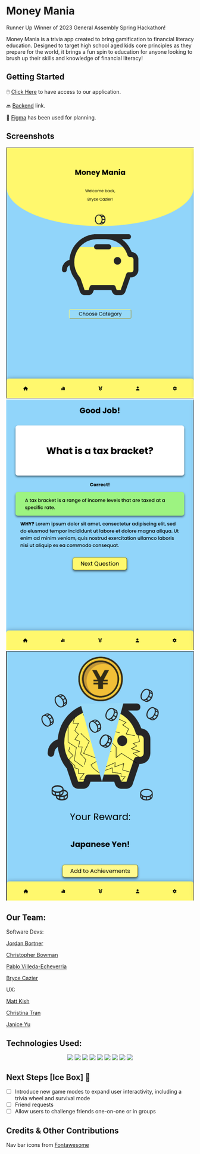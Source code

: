 # Money Mania

Runner Up Winner of 2023 General Assembly Spring Hackathon!

Money Mania is a trivia app created to bring gamification to financial literacy education. Designed to target high school aged kids core principles as they prepare for the world, it brings a fun spin to education for anyone looking to brush up their skills and knowledge of financial literacy!

## Getting Started

🖱️ [Click Here](https://moneymania.netlify.app/home) to have access to our application.

🔙 [Backend](https://github.com/Cazier92/Budget-Garden-Backend) link.

📒 [Figma](https://www.figma.com/file/OTRsNezZPW1EEjIBHsHjco/Team-4---Money-Mania?t=08mFt6lutK9Lmhc6-0) has been used for planning.

## Screenshots

<img src='/public/homeScreenshot.png' alt='Photo of app home page'>
<img src='/public/correctScreenshot.png' alt='Photo of a correct answer'>
<img src='/public/rewardScreenshot.png' alt='Photo of trivia reward'>

## Our Team:

Software Devs:

[Jordan Bortner](https://github.com/jordbort)

[Christopher Bowman](https://github.com/cbowman422)

[Pablo Villeda-Echeverria](https://github.com/pablove123)

[Bryce Cazier](https://github.com/Cazier92)

UX:

[Matt Kish](https://www.linkedin.com/in/matt-kish96/)

[Christina Tran](https://www.linkedin.com/in/christina-trann/)

[Janice Yu](https://www.linkedin.com/in/janiceyuux/)

## Technologies Used:

<div align='center'>
  <a href='#'><img src='https://img.shields.io/badge/html5-%23E34F26.svg?style=for-the-badge&logo=html5&logoColor=white'></a>
  <a href='#'><img src='https://img.shields.io/badge/javascript-%23323330.svg?style=for-the-badge&logo=javascript&logoColor=%23F7DF1E'></a>
  <a href='#'><img src='https://img.shields.io/badge/css3-%231572B6.svg?style=for-the-badge&logo=css3&logoColor=white'></a>
  <a href='#'><img src='https://img.shields.io/badge/react-%2320232a.svg?style=for-the-badge&logo=react&logoColor=%2361DAFB'></a>
  <a href='#'><img src='https://img.shields.io/badge/node.js-6DA55F?style=for-the-badge&logo=node.js&logoColor=white'></a>
  <a href='#'><img src='https://img.shields.io/badge/express.js-%23404d59.svg?style=for-the-badge&logo=express&logoColor=%2361DAFB'></a>
  <a href='#'><img src='https://img.shields.io/badge/MongoDB-%234ea94b.svg?style=for-the-badge&logo=mongodb&logoColor=white'></a>
  <a href='#'><img src='https://img.shields.io/badge/Postman-FF6C37?style=for-the-badge&logo=postman&logoColor=white)'></a>
  <a href='#'><img src='https://img.shields.io/badge/Visual%20Studio%20Code-0078d7.svg?style=for-the-badge&logo=visual-studio-code&logoColor=white'></a>
</div>

## Next Steps [Ice Box] 🧊

- [ ] Introduce new game modes to expand user interactivity, including a trivia wheel and survival mode
- [ ] Friend requests
- [ ] Allow users to challenge friends one-on-one or in groups

## Credits & Other Contributions

Nav bar icons from [Fontawesome](https://fontawesome.com/)